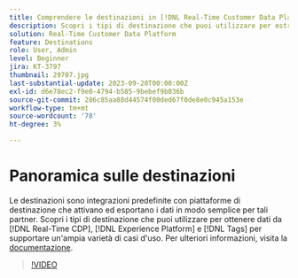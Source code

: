 ```yaml
---
title: Comprendere le destinazioni in [!DNL Real-Time Customer Data Platform] and [!DNL Experience Platform]
description: Scopri i tipi di destinazione che puoi utilizzare per estrarre i dati da [!DNL Real-Time CDP], [!DNL Experience Platform], and [!DNL Tags] per supportare un'ampia varietà di casi d'uso.
solution: Real-Time Customer Data Platform
feature: Destinations
role: User, Admin
level: Beginner
jira: KT-3797
thumbnail: 29707.jpg
last-substantial-update: 2023-09-20T00:00:00Z
exl-id: d6e78ec2-f9e0-4794-b585-9bebef9b036b
source-git-commit: 286c85aa88d44574f00ded67f0de8e0c945a153e
workflow-type: tm+mt
source-wordcount: '78'
ht-degree: 3%

---
```


# Panoramica sulle destinazioni

Le destinazioni sono integrazioni predefinite con piattaforme di destinazione che attivano ed esportano i dati in modo semplice per tali partner. Scopri i tipi di destinazione che puoi utilizzare per ottenere dati da [!DNL Real-Time CDP], [!DNL Experience Platform] e [!DNL Tags] per supportare un&#39;ampia varietà di casi d&#39;uso. Per ulteriori informazioni, visita la [documentazione](https://experienceleague.adobe.com/docs/experience-platform/destinations/home.html?lang=it).

>[!VIDEO](https://video.tv.adobe.com/v/35693?learn=on&enablevpops&captions=ita)

